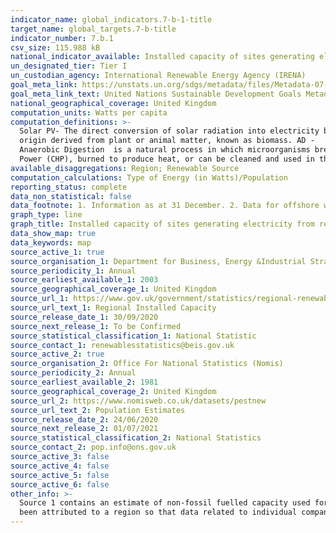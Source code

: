 ```yaml
---
indicator_name: global_indicators.7-b-1-title
target_name: global_targets.7-b-title
indicator_number: 7.b.1
csv_size: 115.988 kB
national_indicator_available: Installed capacity of sites generating electricity from renewable sources
un_designated_tier: Tier I
un_custodian_agency: International Renewable Energy Agency (IRENA)
goal_meta_link: https://unstats.un.org/sdgs/metadata/files/Metadata-07-0b-01.pdf
goal_meta_link_text: United Nations Sustainable Development Goals Metadata (PDF)
national_geographical_coverage: United Kingdom
computation_units: Watts per capita
computation_definitions: >-
  Solar PV- The direct conversion of solar radiation into electricity by the interaction of light with the electrons in a semiconductor device or cell. Bioenergy - renewable energy made from material of recent biological
  origin derived from plant or animal matter, known as biomass. AD -
  Anaerobic Digestion  is a natural process in which microorganisms break down organic matter, in the absence of oxygen, into biogas (a mixture of carbon dioxide (CO2) and methane) and digestate (a nitrogen-rich fertiliser). The biogas can be used directlyin engines for Combined Heat and
  Power (CHP), burned to produce heat, or can be cleaned and used in the same way as natural gas or as a vehicle fuel.
available_disaggregations: Region; Renewable Source
computation_calculations: Type of Energy (in Watts)/Population
reporting_status: complete
data_non_statistical: false
data_footnote: 1. Information as at 31 December. 2. Data for offshore wind are allocated to the Region/Country that the cables come ashore 3. Data showing 0 are less than 50 GW capacity in the Region/Country.
graph_type: line
graph_title: Installed capacity of sites generating electricity from renewable sources
data_show_map: true
data_keywords: map
source_active_1: true
source_organisation_1: Department for Business, Energy &Industrial Strategey
source_periodicity_1: Annual
source_earliest_available_1: 2003
source_geographical_coverage_1: United Kingdom
source_url_1: https://www.gov.uk/government/statistics/regional-renewable-statistics
source_url_text_1: Regional Installed Capacity
source_release_date_1: 30/09/2020
source_next_release_1: To be Confirmed
source_statistical_classification_1: National Statistic
source_contact_1: renewablesstatistics@beis.gov.uk
source_active_2: true
source_organisation_2: Office For National Statistics (Nomis)
source_periodicity_2: Annual
source_earliest_available_2: 1981
source_geographical_coverage_2: United Kingdom
source_url_2: https://www.nomisweb.co.uk/datasets/pestnew
source_url_text_2: Population Estimates
source_release_date_2: 24/06/2020
source_next_release_2: 01/07/2021
source_statistical_classification_2: National Statistics
source_contact_2: pop.info@ons.gov.uk
source_active_3: false
source_active_4: false
source_active_5: false
source_active_6: false
other_info: >-
  Source 1 contains an estimate of non-fossil fuelled capacity used for co-firing of renewables based on the proportion of generation accounted for by the renewable source. This is applicable for Other Bioenergy  and the sub category Biomass and Waste. Also in each year some sites have not
  been attributed to a region so that data related to individual companies are not disclosed. This information is contained within the tables in source 1. Data follows the UN specification for this indicator. This indicator has been identified in collaboration with topic experts.
---
```

